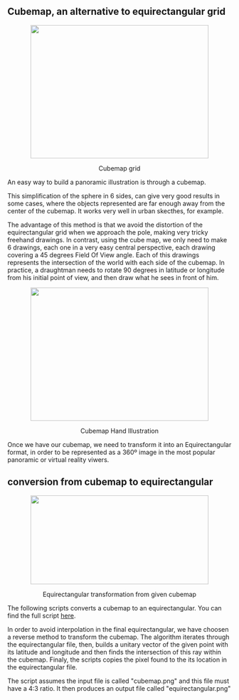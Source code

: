 ## Cubemap, an alternative to equirectangular grid

<p align="center">
  <img width="400" height="300" src="https://github.com/javierdejuan/stuff/blob/master/VirtualReallityFoundamentals/code/hexaedro%20equiangular.jpg">
</p>
<p align="center">
Cubemap grid
</p>

An easy way to build a panoramic illustration is through a cubemap.

This simplification of the sphere in 6 sides, can give very good results in some cases, where the objects represented are far enough away 
from the center of the cubemap.
It works very well in urban skecthes, for example.

The advantage of this method is that we avoid the distortion of the equirectangular grid when we approach the pole, making very tricky freehand drawings.
In contrast, using the cube map, we only need to make 6 drawings, each one in a very easy central perspective, each drawing covering a 45 degrees Field Of View angle.
Each of this drawings represents the intersection of the world with each side of the cubemap.
In practice, a draughtman needs to rotate 90 degrees in latitude or longitude from his initial point of view, and then draw what he sees in front of him.

<p align="center">
  <img width="400" height="300" src="https://github.com/javierdejuan/stuff/blob/master/VirtualReallityFoundamentals/code/marche%20des%20halles%20angouleme%20Hexaedro.png">
</p>
<p align="center">
Cubemap Hand Illustration
</p>

Once we have our cubemap, we need to transform it into an Equirectangular format, in order to be represented as a 360º image in the most popular panoramic or virtual reality viwers.

## conversion from cubemap to equirectangular

<p align="center">
  <img width="400" height="200" src="https://github.com/javierdejuan/stuff/blob/master/VirtualReallityFoundamentals/code/marche%20des%20halles%20angouleme.jpg">
</p>
<p align="center">
Equirectangular transformation from given cubemap
</p>

The following scripts converts a cubemap to an equirectangular. 
You can find the full script [here](https://github.com/javierdejuan/stuff/blob/master/VirtualReallityFoundamentals/code/HexaedroToEquirectPy.py).

In order to avoid interpolation in the final equirectangular, we have choosen a reverse method to transform the cubemap.
The algorithm iterates through the equirectangular file, then, builds a unitary vector of the given point with its latitude and longitude and 
then finds the intersection of this ray within the cubemap.
Finaly, the scripts copies the pixel found to the its location in the equirectangular file.

The script assumes the input file is called "cubemap.png" and this file must have a 4:3 ratio. It then produces an output file called "equirectangular.png"





